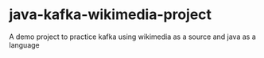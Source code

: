 # java-kafka-wikimedia-project
A demo project to practice kafka using wikimedia as a source and java as a language
